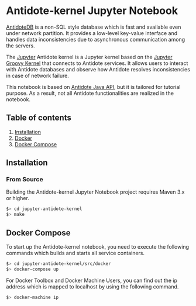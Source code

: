 # Antidote-kernel Jupyter Notebook

[AntidoteDB](http://syncfree.github.io/antidote) is a non-SQL style database which is fast and available even under network partition. It provides a low-level key-value interface and handles data inconsistencies due to asynchronous communication among the servers.

The [Jupyter](https://jupyter.org) Antidote kernel is a Jupyter kernel based on the [Jupyter Groovy Kernel](https://github.com/lappsgrid-incubator/jupyter-groovy-kernel) that connects to Antidote services. It allows users to interact with Antidote databases and observe how Antidote resolves inconsistencies in case of network failure.

This notebook is based on [Antidote Java API](https://www.javadoc.io/doc/eu.antidotedb/antidote-java-client/0.1.0), but it is tailored for tutorial purpose. As a result, not all Antidote functionalities are realized in the notebook. 

## Table of contents
1. [Installation](#installation)
1. [Docker](#docker)
1. [Docker Compose](#docker-compose)

## Installation

### From Source

Building the Antidote-kernel Jupyter Notebook project requires Maven 3.x or higher.

```bash
$> cd jupyter-antidote-kernel
$> make
```

## Docker Compose

To start up the Antidote-kernel notebook, you need to execute the following commands which builds and starts all service containers.

```bash
$> cd jupyter-antidote-kernel/src/docker
$> docker-compose up
```

For Docker Toolbox and Docker Machine Users, you can find out the ip address which is mapped to localhost by using the following command.

```bash
$> docker-machine ip
```
